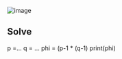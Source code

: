 ![image](https://github.com/user-attachments/assets/26bc6cd6-9bb2-425a-bd84-bb43ae2887cd)

## Solve

p =...
q = ...
phi = (p-1 * (q-1)
print(phi)
